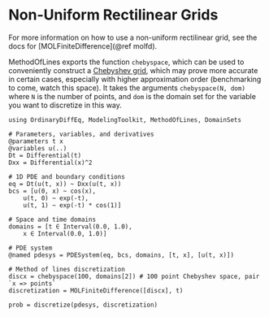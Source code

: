 # Non-Uniform Rectilinear Grids

For more information on how to use a non-uniform rectilinear grid, see the docs for [MOLFiniteDifference](@ref molfd).

MethodOfLines exports the function `chebyspace`, which can be used to conveniently construct a [Chebyshev grid](https://en.wikipedia.org/wiki/Chebyshev_nodes), which may prove more accurate in certain cases, especially with higher approximation order (benchmarking to come, watch this space). It takes the arguments `chebyspace(N, dom)` where `N` is the number of points, and `dom` is the domain set for the variable you want to discretize in this way.

```@example cheby
using OrdinaryDiffEq, ModelingToolkit, MethodOfLines, DomainSets

# Parameters, variables, and derivatives
@parameters t x
@variables u(..)
Dt = Differential(t)
Dxx = Differential(x)^2

# 1D PDE and boundary conditions
eq = Dt(u(t, x)) ~ Dxx(u(t, x))
bcs = [u(0, x) ~ cos(x),
    u(t, 0) ~ exp(-t),
    u(t, 1) ~ exp(-t) * cos(1)]

# Space and time domains
domains = [t ∈ Interval(0.0, 1.0),
    x ∈ Interval(0.0, 1.0)]

# PDE system
@named pdesys = PDESystem(eq, bcs, domains, [t, x], [u(t, x)])

# Method of lines discretization
discx = chebyspace(100, domains[2]) # 100 point Chebyshev space, pair `x => points`
discretization = MOLFiniteDifference([discx], t)

prob = discretize(pdesys, discretization)
```

